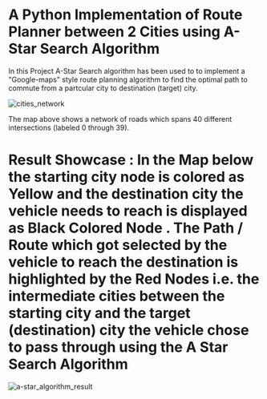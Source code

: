 # A Python Implementation of Route Planner between 2 Cities using A-Star Search Algorithm 

In this Project A-Star Search algorithm has been used to to implement a "Google-maps" style route planning algorithm to find the optimal path to commute from a partcular city to destination (target) city.

![cities_network](https://user-images.githubusercontent.com/25223180/46579679-f3f71800-ca33-11e8-8b14-ac6c3b74a9d2.png)

The map above shows a network of roads which spans 40 different intersections (labeled 0 through 39).

# Result Showcase : In the Map below the starting city node is colored as Yellow and the destination city the vehicle needs to reach is displayed as Black Colored Node . The Path / Route which got selected by the vehicle to reach the destination is highlighted by the Red Nodes i.e. the intermediate cities between the starting city and the target (destination) city the vehicle chose to pass through using the A Star Search Algorithm 

![a-star_algorithm_result](https://user-images.githubusercontent.com/25223180/46579752-3a00ab80-ca35-11e8-87db-553456c7c2cc.png)

